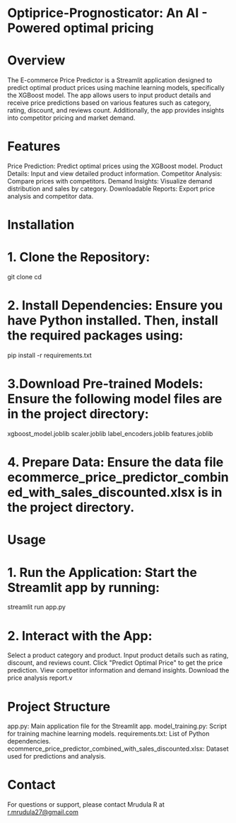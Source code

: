 # Optiprice-Prognosticator: An AI - Powered optimal pricing 

# Overview
The E-commerce Price Predictor is a Streamlit application designed to predict optimal product prices using machine learning models, specifically the XGBoost model. The app allows users to input product details and receive price predictions based on various features such as category, rating, discount, and reviews count. Additionally, the app provides insights into competitor pricing and market demand.

# Features
Price Prediction: Predict optimal prices using the XGBoost model.
Product Details: Input and view detailed product information.
Competitor Analysis: Compare prices with competitors.
Demand Insights: Visualize demand distribution and sales by category.
Downloadable Reports: Export price analysis and competitor data.

# Installation
# 1. Clone the Repository:

git clone <repository-url>
cd <repository-directory>

# 2. Install Dependencies: Ensure you have Python installed. Then, install the required packages using:
pip install -r requirements.txt

# 3.Download Pre-trained Models: Ensure the following model files are in the project directory:
xgboost_model.joblib
scaler.joblib
label_encoders.joblib
features.joblib

# 4. Prepare Data: Ensure the data file ecommerce_price_predictor_combined_with_sales_discounted.xlsx is in the project directory.

# Usage
# 1. Run the Application: Start the Streamlit app by running:
streamlit run app.py

# 2. Interact with the App:
Select a product category and product.
Input product details such as rating, discount, and reviews count.
Click "Predict Optimal Price" to get the price prediction.
View competitor information and demand insights.
Download the price analysis report.v

# Project Structure
app.py: Main application file for the Streamlit app.
model_training.py: Script for training machine learning models.
requirements.txt: List of Python dependencies.
ecommerce_price_predictor_combined_with_sales_discounted.xlsx: Dataset used for predictions and analysis.

# Contact
For questions or support, please contact Mrudula R at r.mrudula27@gmail.com
